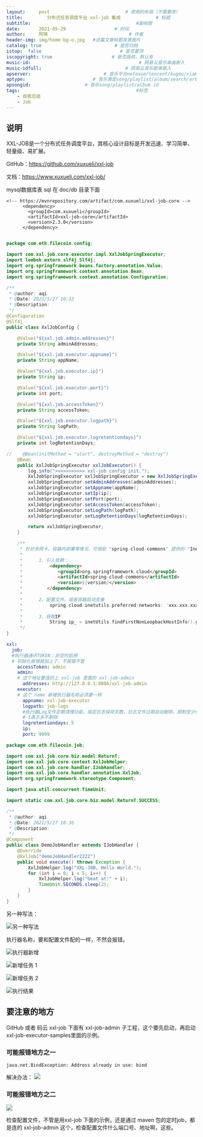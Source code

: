 ```yaml
---
layout:     post             				# 使用的布局（不需要改）
title:         分布式任务调度平台 xxl-job 集成     		# 标题 
subtitle:   					  				#副标题
date:       2021-05-29 					# 时间
author:     阿琦                  			# 作者
header-img: img/home-bg-o.jpg 	#这篇文章标题背景图片
catalog: true                        	# 是否归档
istop:  false                             # 是否置顶
iscopyright: true                      # 是否版权，默认有
music-id:                                        # 网易云音乐单曲嵌入
music-idfull:                               # 网易云音乐歌单嵌入
apserver:                           # 音乐平台netease/tencent/kugou/xiami/baidu
aptype:     	           		# 音乐类型song/playlist/album/search/artist
apsongid:                    # 音乐song/playlist/album id
tags:                              	           	#标签
    - 自我总结
    - Job
---
```



## 说明

XXL-JOB是一个分布式任务调度平台，其核心设计目标是开发迅速、学习简单、轻量级、易扩展。

GitHub：https://github.com/xuxueli/xxl-job

文档：https://www.xuxueli.com/xxl-job/

mysql数据库表 sql 在 doc/db 目录下面

```
<!-- https://mvnrepository.com/artifact/com.xuxueli/xxl-job-core -->
      <dependency>
        <groupId>com.xuxueli</groupId>
        <artifactId>xxl-job-core</artifactId>
        <version>2.3.0</version>
      </dependency>

```


```java

package com.eth.filecoin.config;

import com.xxl.job.core.executor.impl.XxlJobSpringExecutor;
import lombok.extern.slf4j.Slf4j;
import org.springframework.beans.factory.annotation.Value;
import org.springframework.context.annotation.Bean;
import org.springframework.context.annotation.Configuration;

/**
 * @author: aqi
 * @Date: 2021/5/27 10:33
 * @Description:
 */
@Configuration
@Slf4j
public class XxlJobConfig {

    @Value("${xxl.job.admin.addresses}")
    private String adminAddresses;

    @Value("${xxl.job.executor.appname}")
    private String appName;

    @Value("${xxl.job.executor.ip}")
    private String ip;

    @Value("${xxl.job.executor.port}")
    private int port;

    @Value("${xxl.job.accessToken}")
    private String accessToken;

    @Value("${xxl.job.executor.logpath}")
    private String logPath;

    @Value("${xxl.job.executor.logretentiondays}")
    private int logRetentionDays;

//    @Bean(initMethod = "start", destroyMethod = "destroy")
    @Bean
    public XxlJobSpringExecutor xxlJobExecutor() {
        log.info(">>>>>>>>>>> xxl-job config init.");
        XxlJobSpringExecutor xxlJobSpringExecutor = new XxlJobSpringExecutor();
        xxlJobSpringExecutor.setAdminAddresses(adminAddresses);
        xxlJobSpringExecutor.setAppname(appName);
        xxlJobSpringExecutor.setIp(ip);
        xxlJobSpringExecutor.setPort(port);
        xxlJobSpringExecutor.setAccessToken(accessToken);
        xxlJobSpringExecutor.setLogPath(logPath);
        xxlJobSpringExecutor.setLogRetentionDays(logRetentionDays);

        return xxlJobSpringExecutor;
    }

    /**
     * 针对多网卡、容器内部署等情况，可借助 "spring-cloud-commons" 提供的 "InetUtils" 组件灵活定制注册IP；
     *
     *      1、引入依赖：
     *          <dependency>
     *             <groupId>org.springframework.cloud</groupId>
     *             <artifactId>spring-cloud-commons</artifactId>
     *             <version>${version}</version>
     *         </dependency>
     *
     *      2、配置文件，或者容器启动变量
     *          spring.cloud.inetutils.preferred-networks: 'xxx.xxx.xxx.'
     *
     *      3、获取IP
     *          String ip_ = inetUtils.findFirstNonLoopbackHostInfo().getIpAddress();
     */
}
```


```yml
xxl:
  job:
  #执行器通讯TOKEN：非空时启用
  # 初始化报错就加上了，不报错不管
    accessToken: admin
    admin:
    # 这个地址要连的上 xxl-job 里面的 xxl-job-admin
      addresses: http://127.0.0.1:8086/xxl-job-admin
    executor:
    # 这个 name 新增执行器名称必须要一样
      appname: xxl-job-executor
      logpath: job-logs
      #执行器Log文件定期清理功能，指定日志保存天数，日志文件过期自动删除。限制至少保持3天，否则功能不生效
      #-1表示永不删除
      logretentiondays: 5
      ip:
      port: 9999
```

```java
package com.eth.filecoin.job;

import com.xxl.job.core.biz.model.ReturnT;
import com.xxl.job.core.context.XxlJobHelper;
import com.xxl.job.core.handler.IJobHandler;
import com.xxl.job.core.handler.annotation.XxlJob;
import org.springframework.stereotype.Component;

import java.util.concurrent.TimeUnit;

import static com.xxl.job.core.biz.model.ReturnT.SUCCESS;

/**
 * @author: aqi
 * @Date: 2021/5/27 10:36
 * @Description:
 */
@Component
public class DemoJobHandler extends IJobHandler {
    @Override
    @XxlJob("demoJobHandler2222")
    public void execute() throws Exception {
        XxlJobHelper.log("XXL-JOB, Hello World.");
        for (int i = 0; i < 5; i++) {
            XxlJobHelper.log("beat at:" + i);
            TimeUnit.SECONDS.sleep(2);
        }
    }
}

```

另一种写法：

![另一种写法](https://tva1.sinaimg.cn/large/008i3skNly1gr59q8ewuij30u00u9n4m.jpg)

执行器名称，要和配置文件配的一样，不然会报错。

![执行器新增](https://tva1.sinaimg.cn/large/008i3skNly1gr59r0ahg8j31gz0k5tbw.jpg)

![新增任务 1](https://tva1.sinaimg.cn/large/008i3skNly1gr59sbamltj31gu0s1431.jpg)

![新增任务 2](https://tva1.sinaimg.cn/large/008i3skNly1gr59spn1igj31gy0fqq5j.jpg)

![执行结果](https://tva1.sinaimg.cn/large/008i3skNly1gr59taqxmyj31gh0h577r.jpg)



## 要注意的地方

GitHub 或者 码云 xxl-job 下面有 xxl-job-admin 子工程，这个要先启动，再启动 xxl-job-executor-samples里面的示例。


### 可能报错地方之一

`java.net.BindException: Address already in use: bind`

解决办法：
![](https://tva1.sinaimg.cn/large/008i3skNly1gr59m8dd7hj31aw0h80wu.jpg)


### 可能报错地方之二

![](https://tva1.sinaimg.cn/large/008i3skNly1gr59nf4s98j31y80mmwm8.jpg)

检查配置文件，不管是用xxl-job 下面的示例，还是通过 maven 包的定时job，都是连的 xxl-job-admin 这个，检查配置文件什么端口号、地址啊，这些。



